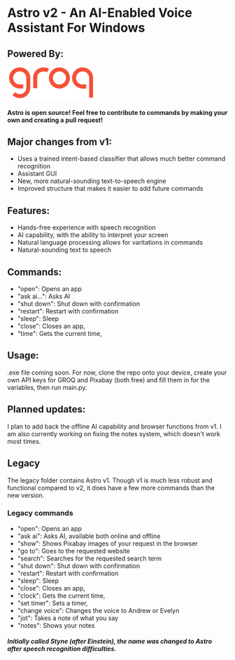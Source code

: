 # Astro v2 - An AI-Enabled Voice Assistant For Windows

## Powered By:
<pre><a href="https://www.groq.com"><img src="https://raw.githubusercontent.com/RMNCLDYO/groq-ai-toolkit/main/.github/groq-logo.png" width=200></a></pre>

#### Astro is open source! Feel free to contribute to commands by making your own and creating a pull request!

## Major changes from v1:
- Uses a trained intent-based classifier that allows much better command recognition
- Assistant GUI
- New, more natural-sounding text-to-speech engine
- Improved structure that makes it easier to add future commands

## Features:
- Hands-free experience with speech recognition
- AI capability, with the ability to interpret your screen
- Natural language processing allows for varitations in commands
- Natural-sounding text to speech

## Commands:
- "open": Opens an app
- "ask ai...": Asks AI
- "shut down": Shut down with confirmation
- "restart": Restart with confirmation
- "sleep": Sleep
- "close": Closes an app,
- "time": Gets the current time,

## Usage:
.exe file coming soon. For now, clone the repo onto your device, create your own API keys for GROQ and Pixabay (both free) and fill them in for the variables, then run main.py.

## Planned updates:
I plan to add back the offline AI capability and browser functions from v1. I am also currently working on fixing the notes system, which doesn't work most times.

## Legacy
The legacy folder contains Astro v1. Though v1 is much less robust and functional compared to v2, it does have a few more commands than the new version. 

### Legacy commands
- "open": Opens an app
- "ask ai": Asks AI, available both online and offline
- "show": Shows Pixabay images of your request in the browser
- "go to": Goes to the requested website
- "search": Searches for the requested search term
- "shut down": Shut down with confirmation
- "restart": Restart with confirmation
- "sleep": Sleep
- "close": Closes an app,
- "clock": Gets the current time,
- "set timer": Sets a timer,
- "change voice": Changes the voice to Andrew or Evelyn
- "jot": Takes a note of what you say
- "notes": Shows your notes

##### Initially called Styne (after Einstein), the name was changed to Astro after speech recognition difficulties.

